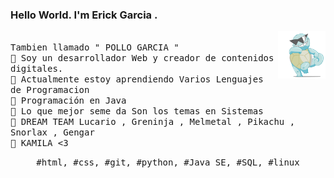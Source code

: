 ### Hello World. I'm Erick Garcia  .

<p>
  <img src="./Pokemon.gif" align="right" width="15%"/>
  <samp>
    <br> Tambien llamado  " POLLO GARCIA "  
    <br>🔹 Soy un desarrollador Web y creador de contenidos digitales.
    <br>🔹 Actualmente estoy aprendiendo Varios Lenguajes de Programacion 
    <br>🔹 Programación en Java 
    <br>🔹 Lo que mejor seme da Son los temas en Sistemas 
    <br>🔹 DREAM TEAM Lucario , Greninja , Melmetal , Pikachu , Snorlax , Gengar 
     <br>🔹 KAMILA <3 
    </samp>
   <br>

    
  <p align="center">
    <samp>
      #html, #css,  #git,  #python, #Java SE, #SQL,  #linux
     </samp>
    <br>
  </p>
  
</p>
